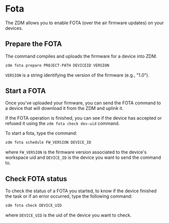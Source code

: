 # Fota
The ZDM allows you to enable FOTA (over the air firmware updates) on your devices.

## Prepare the FOTA

The command compiles and uploads the firmware for a device into ZDM.

```bash
zdm fota prepare PROJECT-PATH DEVICEID VERSION
```

```VERSION``` is a string identifying the version of the firmware (e.g., "1.0").

## Start a FOTA

Once you’ve uploaded your firmware, you can send the FOTA command to a device that will download it from the ZDM and uplink it.

If the FOTA operation is finished, you can see if the device has accepted or refused it using the ```zdm fota check dev-uid``` command.

To start a fota, type the command: 

```bash
zdm fota schedule FW_VERSION DEVICE_ID
```

where ```FW_VERSION``` is the firmware version associated to the device's workspace uid and ```DEVICE_ID``` is the device you want to send the command to.

## Check FOTA status

To check the status of a FOTA you started, to know if the device finished the task or if an error occurred, type the following command:

```bash
zdm fota check DEVICE_UID
```

where ```DEVICE_UID``` is the uid of the device you want to check.

<!--stackedit_data:
eyJoaXN0b3J5IjpbMTkyNTA5MjQ0N119
-->